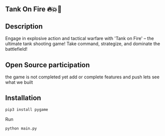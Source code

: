 ## Tank On Fire 🔥💥🔫

## Description
Engage in explosive action and tactical warfare with 'Tank on Fire' – the ultimate tank shooting game! Take command, strategize, and dominate the battlefield!


## Open Source participation

the game is not completed yet add or complete features and push lets see what we built


## Installation

```bash
pip3 install pygame

```

Run 

```
python main.py
```
